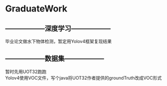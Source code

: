 # GraduateWork
## ——————深度学习——————<br>
毕业论文做水下物体检测，暂定用Yolov4框架复现结果<br>
## ——————数据集——————<br>
暂时先用UOT32跑跑 <br>
Yolov4使用VOC文件，写个java将UOT32作者提供的groundTruth改成VOC形式
